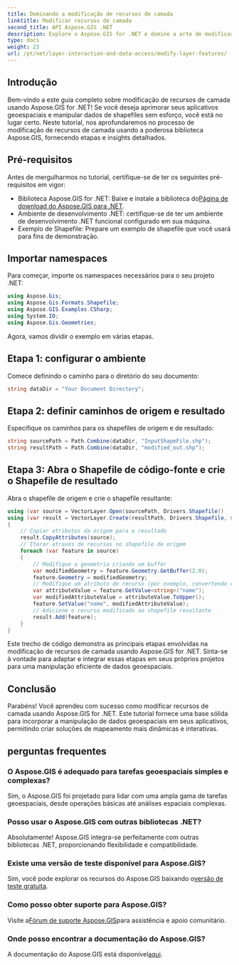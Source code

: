 ```yaml
---
title: Dominando a modificação de recursos de camada
linktitle: Modificar recursos de camada
second_title: API Aspose.GIS .NET
description: Explore o Aspose.GIS for .NET e domine a arte de modificar recursos de camada em shapefiles sem esforço. Aumente suas aplicações geoespaciais com precisão e facilidade.
type: docs
weight: 23
url: /pt/net/layer-interaction-and-data-access/modify-layer-features/
---
```

## Introdução
Bem-vindo a este guia completo sobre modificação de recursos de camada usando Aspose.GIS for .NET! Se você deseja aprimorar seus aplicativos geoespaciais e manipular dados de shapefiles sem esforço, você está no lugar certo. Neste tutorial, nos aprofundaremos no processo de modificação de recursos de camada usando a poderosa biblioteca Aspose.GIS, fornecendo etapas e insights detalhados.
## Pré-requisitos
Antes de mergulharmos no tutorial, certifique-se de ter os seguintes pré-requisitos em vigor:
-  Biblioteca Aspose.GIS for .NET: Baixe e instale a biblioteca do[Página de download do Aspose.GIS para .NET](https://releases.aspose.com/gis/net/).
- Ambiente de desenvolvimento .NET: certifique-se de ter um ambiente de desenvolvimento .NET funcional configurado em sua máquina.
- Exemplo de Shapefile: Prepare um exemplo de shapefile que você usará para fins de demonstração.
## Importar namespaces
Para começar, importe os namespaces necessários para o seu projeto .NET:
```csharp
using Aspose.Gis;
using Aspose.Gis.Formats.Shapefile;
using Aspose.GIS.Examples.CSharp;
using System.IO;
using Aspose.Gis.Geometries;
```
Agora, vamos dividir o exemplo em várias etapas.
## Etapa 1: configurar o ambiente
Comece definindo o caminho para o diretório do seu documento:
```csharp
string dataDir = "Your Document Directory";
```
## Etapa 2: definir caminhos de origem e resultado
Especifique os caminhos para os shapefiles de origem e de resultado:
```csharp
string sourcePath = Path.Combine(dataDir, "InputShapeFile.shp");
string resultPath = Path.Combine(dataDir, "modified_out.shp");
```
## Etapa 3: Abra o Shapefile de código-fonte e crie o Shapefile de resultado
Abra o shapefile de origem e crie o shapefile resultante:
```csharp
using (var source = VectorLayer.Open(sourcePath, Drivers.Shapefile))
using (var result = VectorLayer.Create(resultPath, Drivers.Shapefile, source.SpatialReferenceSystem))
{
    // Copiar atributos da origem para o resultado
    result.CopyAttributes(source);
    // Iterar através de recursos no shapefile de origem
    foreach (var feature in source)
    {
        // Modifique a geometria criando um buffer
        var modifiedGeometry = feature.Geometry.GetBuffer(2.0);
        feature.Geometry = modifiedGeometry;
        // Modifique um atributo de recurso (por exemplo, convertendo o atributo 'nome' para letras maiúsculas)
        var attributeValue = feature.GetValue<string>("name");
        var modifiedAttributeValue = attributeValue.ToUpper();
        feature.SetValue("name", modifiedAttributeValue);
        // Adicione o recurso modificado ao shapefile resultante
        result.Add(feature);
    }
}
```
Este trecho de código demonstra as principais etapas envolvidas na modificação de recursos de camada usando Aspose.GIS for .NET. Sinta-se à vontade para adaptar e integrar essas etapas em seus próprios projetos para uma manipulação eficiente de dados geoespaciais.
## Conclusão
Parabéns! Você aprendeu com sucesso como modificar recursos de camada usando Aspose.GIS for .NET. Este tutorial fornece uma base sólida para incorporar a manipulação de dados geoespaciais em seus aplicativos, permitindo criar soluções de mapeamento mais dinâmicas e interativas.
## perguntas frequentes
### O Aspose.GIS é adequado para tarefas geoespaciais simples e complexas?
Sim, o Aspose.GIS foi projetado para lidar com uma ampla gama de tarefas geoespaciais, desde operações básicas até análises espaciais complexas.
### Posso usar o Aspose.GIS com outras bibliotecas .NET?
Absolutamente! Aspose.GIS integra-se perfeitamente com outras bibliotecas .NET, proporcionando flexibilidade e compatibilidade.
### Existe uma versão de teste disponível para Aspose.GIS?
 Sim, você pode explorar os recursos do Aspose.GIS baixando o[versão de teste gratuita](https://releases.aspose.com/).
### Como posso obter suporte para Aspose.GIS?
 Visite a[Fórum de suporte Aspose.GIS](https://forum.aspose.com/c/gis/33)para assistência e apoio comunitário.
### Onde posso encontrar a documentação do Aspose.GIS?
 A documentação do Aspose.GIS está disponível[aqui](https://reference.aspose.com/gis/net/).
